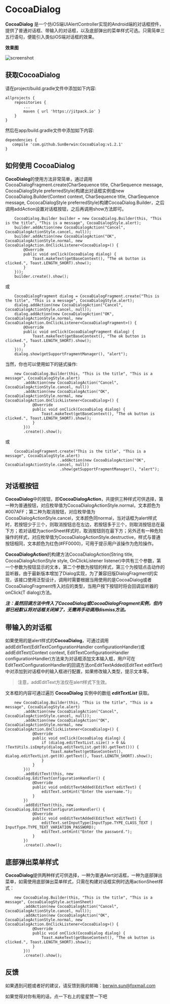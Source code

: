 # CocoaDialog

**CocoaDialog** 是一个仿iOS端UIAlertController实现的Android端的对话框控件，提供了普通对话框、带输入的对话框，以及底部弹出的菜单样式可选。只需简单三五行语句，便能引入类似iOS端对话框的效果。  

**效果图**  

![screenshot](https://github.com/swx007/CocoaDialog/blob/master/screenshot/screenshot.gif)

## 获取CocoaDialog

请在project/build.gradle文件中添加如下内容:

```
allprojects {
    repositories {
        ...
        maven { url 'https://jitpack.io' }
    }
}
```
然后在app/build.gradle文件中添加如下内容:

```
dependencies {
   compile 'com.github.SunBerwin:CocoaDialog:v1.2.1'
}
```

## 如何使用 CocoaDialog

**CocoDialog**的使用方法非常简单，通过调用CocoaDialogFragment.create(CharSequence title, CharSequence message, CocoaDialogStyle preferredStyle)构建出对话框实例或new CocoaDialog.Builder(Context context, CharSequence title, CharSequence message, CococaDialogStyle preferredStyle)构建CocoaDialog.Builder，之后调用addAction设置对话框按钮，之后再调用show方法即可。

```
    CocoaDialog.Builder builder = new CocoaDialog.Builder(this, "This is the title", "This is a message", CocoaDialogStyle.alert);  
    builder.addAction(new CocoaDialogAction("Cancel", CocoaDialogActionStyle.cancel, null));
    builder.addAction(new CocoaDialogAction("OK", CocoaDialogActionStyle.normal, new CocoaDialogAction.OnClickListener<CocoaDialog>() {
        @Override
        public void onClick(CocoaDialog dialog) {
            Toast.makeText(getBaseContext(), "The ok button is clicked.", Toast.LENGTH_SHORT).show();
        }
    }));
    builder.create().show();
```

或

```
	CocoaDialogFragment dialog = CocoaDialogFragment.create("This is the title", "This is a message", CocoaDialogStyle.alert);
	dialog.addAction(new CocoaDialogAction("Cancel", CocoaDialogActionStyle.cancel, null));
    dialog.addAction(new CocoaDialogAction("OK", CocoaDialogActionStyle.normal, new CocoaDialogAction.OnClickListener<CocoaDialogFragment>() {
        @Override
        public void onClick(CocoaDialogFragment dialog) {
            Toast.makeText(getBaseContext(), "The ok button is clicked.", Toast.LENGTH_SHORT).show();
        }
    }));
    dialog.show(getSupportFragmentManager(), "alert");

```

当然，你也可以使用如下的链式操作:


```
	new CocoaDialog.Builder(this, "This is the title", "This is a message", CocoaDialogStyle.alert)
    	.addAction(new CocoaDialogAction("Cancel", CocoaDialogActionStyle.cancel, null))
    	.addAction(new CocoaDialogAction("OK", CocoaDialogActionStyle.normal, new CocoaDialogAction.OnClickListener<CocoaDialog>() {
        	@Override
        	public void onClick(CocoaDialog dialog) {
            	Toast.makeText(getBaseContext(), "The ok button is clicked.", Toast.LENGTH_SHORT).show();
        	}
    	}))
    	.create().show();

```

或

```
	CocoaDialogFragment.create("This is the title", "This is a message", CocoaDialogStyle.alert)
                        .addAction(new CocoaDialogAction("OK", CocoaDialogActionStyle.cancel, null))
                        .show(getSupportFragmentManager(), "alert");
```

## 对话框按钮

**CocoaDialog**中的按钮，即**CocoaDialogAction**，共提供三种样式可供选择，第一种为普通按钮，对应枚举值为CocoaDialogActionStyle.normal，文本颜色为#007AFF；第二种为取消按钮，对应枚举值为CocoaDialogActionStyle.cancel，文本颜色同normal，当对话框为alert样式时，若按钮少于三个，则取消按钮总在左边，若按钮多于三个，则取消按钮总在最下方；若对话框为actionSheet样式时，取消按钮则在最下方；另外还有一种危险操作的样式，对应枚举值为CocoaDialogActionStyle.destructive，样式与普通按钮相同，文本颜色为红色(#FF0000)，可用于提示用户该操作为危险操作。  

**CocoaDialogAction**的构建方法CocoaDialogAction(String title, CocoaDialogActionStyle style, OnClickListener listener)中共有三个参数，第一个参数为按钮显示的文本，第二个参数为按钮的样式，第三个为按钮点击动作的监听器，由于最新版本增加了Dialog实现，为了兼容旧版DialogFragment的实现，该接口使用泛型设计，调用时需要根据当用使用的是CocoaDialog或者CocoaDialogFragment传入对应的类型，当用户按下按钮时将会回调监听器的onClick<T>(T dialog)方法。

***注：虽然回调方法中传入了CocoaDialog或CocoaDialogFragment实例，但内部已经默认将对话框关闭掉了，无需再手动调用dismiss方法。***


## 带输入的对话框

如果使用的是alert样式的**CocoaDialog**，可通过调用addEditText(EditTextConfigurationHandler configurationHandler)或addEditText(Context context, EditTextConfigurationHandler configurationHandler)方法来为对话框添加文本输入框，用户可在EditTextConfigurationHandler的回调方法onEditTextAdded(EditText editText)中对添加到对话框中的输入框进行配置，如果修改输入类型，提示文本等。

> 注意，addEditText方法仅在alert样式下生效。  

文本框的内容可通过遍历 **CocoaDialog** 实例中的数组 ***editTextList*** 获取。

```
    new CocoaDialog.Builder(this, "This is the title", "This is a message", CocoaDialogStyle.alert)
    	.addAction(new CocoaDialogAction("Cancel", CocoaDialogActionStyle.cancel, null));
    	.addAction(new CocoaDialogAction("OK", CocoaDialogActionStyle.normal, new CocoaDialogAction.OnClickListener<CocoaDialog>() {
        	@Override
        	public void onClick(CocoaDialog dialog) {
            	if (dialog.editTextList.size() > 0 && !TextUtils.isEmpty(dialog.editTextList.get(0).getText())) {
                	Toast.makeText(getBaseContext(), dialog.editTextList.get(0).getText(), Toast.LENGTH_SHORT).show();
            	}
        	}
    	}))
    	.addEditText(this, new CocoaDialog.EditTextConfigurationHandler() {
        	@Override
        	public void onEditTextAdded(EditText editText) {
            	editText.setHint("Enter the username.");
        	}
    	})
    	.addEditText(this, new CocoaDialog.EditTextConfigurationHandler() {
        	@Override
        	public void onEditTextAdded(EditText editText) {
            	editText.setInputType(InputType.TYPE_CLASS_TEXT | InputType.TYPE_TEXT_VARIATION_PASSWORD);
            	editText.setHint("Enter the password.");
        	}
    	})
    	.create().show();
```


## 底部弹出菜单样式

**CocoaDialog**提供两种样式可供选择，一种为普通Alert对话框，一种为底部弹出菜单，如需使用底部弹出菜单样式，只需在构建对话框实例时选用actionSheet样式：

```
    new CocoaDialog.Builder(this, "This is the title", "This is a message", CocoaDialogStyle.actionSheet)
    	.addAction(new CocoaDialogAction("Cancel", CocoaDialogActionStyle.cancel, null));
    	.addAction(new CocoaDialogAction("OK", CocoaDialogActionStyle.normal, new CocoaDialogAction.OnClickListener<CocoaDialog>() {
        	@Override
        	public void onClick(CocoaDialog dialog) {
            	Toast.makeText(getBaseContext(), "The ok button is clicked.", Toast.LENGTH_SHORT).show();
        	}
    	}))
    	.create().show();
```


## 反馈

如果遇到问题或者好的建议，请反馈到我的邮箱：berwin.sun@foxmail.com

如果觉得对你有用的话，点一下右上的星星赞一下吧
